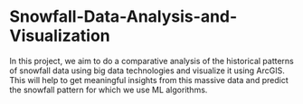 # Snowfall-Data-Analysis-and-Visualization
In this project, we aim to do a comparative analysis of the historical patterns of snowfall data using big data technologies and visualize it using ArcGIS. This will help to get meaningful insights from this massive data and predict the snowfall pattern for which we use ML algorithms.
